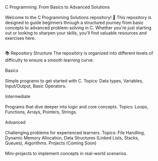 C Programming: From Basics to Advanced Solutions<br>
<br>
Welcome to the C Programming Solutions repository! 🎉 This repository is designed to guide beginners through a structured journey from basic concepts to advanced problem-solving in C. Whether you're just starting out or looking to sharpen your skills, you'll find valuable resources and exercises here.
<br>
<br>

📚 Repository Structure
The repository is organized into different levels of difficulty to ensure a smooth learning curve:
<br>
<br>
Basics
<br>
<br>
Simple programs to get started with C.
Topics: Data types, Variables, Input/Output, Basic Operators.
<br>
<br>
Intermediate
<br>
<br>
Programs that dive deeper into logic and core concepts.
Topics: Loops, Functions, Arrays, Pointers, Strings.
<br>
<br>
Advanced
<br>
<br>
Challenging problems for experienced learners.
Topics: File Handling, Dynamic Memory Allocation, Data Structures (Linked Lists, Stacks, Queues), Algorithms.
Projects (Coming Soon)
<br>
<br>
Mini-projects to implement concepts in real-world scenarios.


